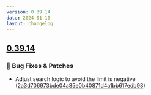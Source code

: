 ```yaml
---
version: 0.39.14
date: 2024-01-10
layout: changelog
---
```

## [0.39.14](#0.39.14)
### 🐛 Bug Fixes & Patches

- Adjust search logic to avoid the limit is negative ([2a3d706973bde04a85e0b40871d4a1bb617edb93](https://github.com/Voxelum/x-minecraft-launcher/commit/2a3d706973bde04a85e0b40871d4a1bb617edb93))
